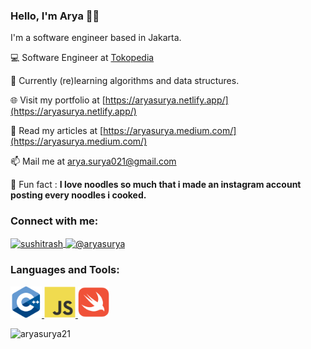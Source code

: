 ### Hello, I'm Arya 👋👋

<p align="left">I'm a software engineer based in Jakarta.</p>

💻 Software Engineer at [Tokopedia](https://apps.apple.com/us/app/tokopedia/id1001394201)

🎯 Currently (re)learning algorithms and data structures.

🌐 Visit my portfolio at [https://aryasurya.netlify.app/](https://aryasurya.netlify.app/)

📝 Read my articles at [https://aryasurya.medium.com/](https://aryasurya.medium.com/)

📫 Mail me at arya.surya021@gmail.com

🍜 Fun fact : **I love noodles so much that i made an instagram account posting every noodles i cooked.**

<h3 align="left">Connect with me:</h3>
<p align="left">
  <a href="https://stackoverflow.com/users/10949514/sushitrash" target="blank">
    <img align="center" src="https://upload.wikimedia.org/wikipedia/commons/e/ef/Stack_Overflow_icon.svg" alt="sushitrash" height="60" width="60" />
  </a>
  <a href="https://medium.com/@aryasurya" target="blank">
    <img align="center" src="https://cdns.iconmonstr.com/wp-content/assets/preview/2018/240/iconmonstr-medium-1.png" alt="@aryasurya" height="50" width="50" />
  </a>
</p>

<h3 align="left">Languages and Tools:</h3>
<p align="left"> 
  <a href="https://www.w3schools.com/cpp/" target="_blank"> 
    <img src="https://raw.githubusercontent.com/devicons/devicon/master/icons/cplusplus/cplusplus-original.svg" alt="cplusplus" width="50" height="50"/> 
  </a> 
  <a href="https://developer.mozilla.org/en-US/docs/Web/JavaScript" target="_blank"> 
    <img src="https://raw.githubusercontent.com/devicons/devicon/master/icons/javascript/javascript-original.svg" alt="javascript" width="50" height="50"/> 
  </a> 
  <a href="https://developer.apple.com/swift/" target="_blank"> 
    <img src="https://raw.githubusercontent.com/devicons/devicon/master/icons/swift/swift-original.svg" alt="swift" width="50" height="50"/> 
  </a> 
</p>

<p>&nbsp;
  <img align="left" src="https://github-readme-stats.vercel.app/api?username=aryasurya21&show_icons=true&theme=radical&title_color=f5ec00&locale=en" alt="aryasurya21" />
</p>

